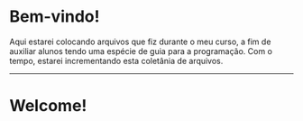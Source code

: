 # Bem-vindo!
Aqui estarei colocando arquivos que fiz durante o meu curso, a fim de auxiliar alunos tendo uma espécie de guia para a programação. Com o tempo, estarei incrementando esta coletânia de arquivos.

-------------------------------------------------------------------------------------------------------------------------------------------------------------------------
# Welcome!
